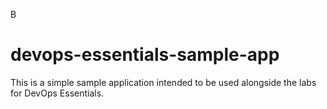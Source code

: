 B
# devops-essentials-sample-app

This is a simple sample application intended to be used alongside the labs for DevOps Essentials.
